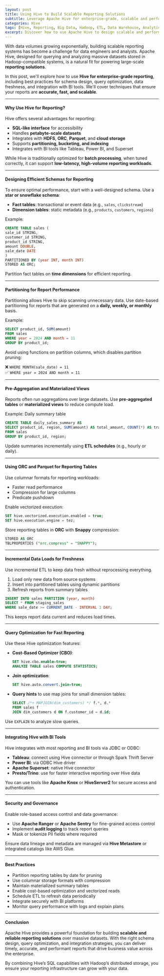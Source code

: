 ```yaml
---
layout: post
title: Using Hive to Build Scalable Reporting Solutions
subtitle: Leverage Apache Hive for enterprise-grade, scalable and performant reporting on big data
categories: Hive
tags: [Hive, Reporting, Big Data, Hadoop, ETL, Data Warehouse, Analytics]
excerpt: Discover how to use Apache Hive to design scalable and performant reporting systems. Learn about schema design, data partitioning, materialized views, and optimization strategies for enterprise reporting.
---
```

With data volumes growing exponentially, building scalable reporting systems has become a challenge for data engineers and analysts. Apache Hive, designed for querying and analyzing massive datasets stored in Hadoop-compatible systems, is a natural fit for powering large-scale **reporting solutions**.

In this post, we'll explore how to use **Hive for enterprise-grade reporting**, including best practices for schema design, query optimization, data freshness, and integration with BI tools. We'll cover techniques that ensure your reports are **accurate, fast, and scalable**.

---

#### Why Use Hive for Reporting?

Hive offers several advantages for reporting:

- **SQL-like interface** for accessibility
- Handles **petabyte-scale datasets**
- Integrates with **HDFS**, **ORC**, **Parquet**, and **cloud storage**
- Supports **partitioning, bucketing, and indexing**
- Integrates with BI tools like Tableau, Power BI, and Superset

While Hive is traditionally optimized for **batch processing**, when tuned correctly, it can support **low-latency, high-volume reporting workloads**.

---

#### Designing Efficient Schemas for Reporting

To ensure optimal performance, start with a well-designed schema. Use a **star or snowflake schema**:

- **Fact tables**: transactional or event data (e.g., `sales`, `clickstream`)
- **Dimension tables**: static metadata (e.g., `products`, `customers`, `regions`)

Example:

```sql
CREATE TABLE sales (
sale_id STRING,
customer_id STRING,
product_id STRING,
amount DOUBLE,
sale_date DATE
)
PARTITIONED BY (year INT, month INT)
STORED AS ORC;
```

Partition fact tables on **time dimensions** for efficient reporting.

---

#### Partitioning for Report Performance

Partitioning allows Hive to skip scanning unnecessary data. Use date-based partitioning for reports that are generated on a **daily, weekly, or monthly** basis.

Example:

```sql
SELECT product_id, SUM(amount)
FROM sales
WHERE year = 2024 AND month = 11
GROUP BY product_id;
```

Avoid using functions on partition columns, which disables partition pruning:

❌ `WHERE MONTH(sale_date) = 11`  
✅ `WHERE year = 2024 AND month = 11`

---

#### Pre-Aggregation and Materialized Views

Reports often run aggregations over large datasets. Use **pre-aggregated tables** or **materialized views** to reduce compute load.

Example: Daily summary table

```sql
CREATE TABLE daily_sales_summary AS
SELECT product_id, region, SUM(amount) AS total_amount, COUNT(*) AS transactions
FROM sales
GROUP BY product_id, region;
```

Update summaries incrementally using **ETL schedules** (e.g., hourly or daily).

---

#### Using ORC and Parquet for Reporting Tables

Use columnar formats for reporting workloads:

- Faster read performance
- Compression for large columns
- Predicate pushdown

Enable vectorized execution:

```sql
SET hive.vectorized.execution.enabled = true;
SET hive.execution.engine = tez;
```

Store reporting tables in **ORC** with **Snappy** compression:

```sql
STORED AS ORC
TBLPROPERTIES ("orc.compress" = "SNAPPY");
```

---

#### Incremental Data Loads for Freshness

Use incremental ETL to keep data fresh without reprocessing everything.

1. Load only new data from source systems
2. Insert into partitioned tables using dynamic partitions
3. Refresh reports from summary tables

```sql
INSERT INTO sales PARTITION (year, month)
SELECT * FROM staging_sales
WHERE sale_date >= CURRENT_DATE - INTERVAL 1 DAY;
```

This keeps report data current and reduces load times.

---

#### Query Optimization for Fast Reporting

Use these Hive optimization features:

- **Cost-Based Optimizer (CBO)**:
  ```sql
  SET hive.cbo.enable=true;
  ANALYZE TABLE sales COMPUTE STATISTICS;
  ```

- **Join optimization**:
  ```sql
  SET hive.auto.convert.join=true;
  ```

- **Query hints** to use map joins for small dimension tables:
  ```sql
  SELECT /*+ MAPJOIN(dim_customers) */ f.*, d.*
  FROM sales f
  JOIN dim_customers d ON f.customer_id = d.id;
  ```

Use `EXPLAIN` to analyze slow queries.

---

#### Integrating Hive with BI Tools

Hive integrates with most reporting and BI tools via JDBC or ODBC:

- **Tableau**: connect using Hive connector or through Spark Thrift Server
- **Power BI**: via ODBC Hive driver
- **Apache Superset**: native Hive connector
- **Presto/Trino**: use for faster interactive reporting over Hive data

You can use tools like **Apache Knox** or **HiveServer2** for secure access and authentication.

---

#### Security and Governance

Enable role-based access control and data governance:

- Use **Apache Ranger** or **Apache Sentry** for fine-grained access control
- Implement **audit logging** to track report queries
- Mask or tokenize PII fields where required

Ensure data lineage and metadata are managed via **Hive Metastore** or integrated catalogs like AWS Glue.

---

#### Best Practices

- Partition reporting tables by date for pruning
- Use columnar storage formats with compression
- Maintain materialized summary tables
- Enable cost-based optimization and vectorized reads
- Schedule ETL to refresh data periodically
- Integrate securely with BI platforms
- Monitor query performance with logs and explain plans

---

#### Conclusion

Apache Hive provides a powerful foundation for building **scalable and reliable reporting solutions** over massive datasets. With the right schema design, query optimization, and integration strategies, you can deliver timely, accurate, and performant reports that drive business value across the enterprise.

By combining Hive’s SQL capabilities with Hadoop’s distributed storage, you ensure your reporting infrastructure can grow with your data.
